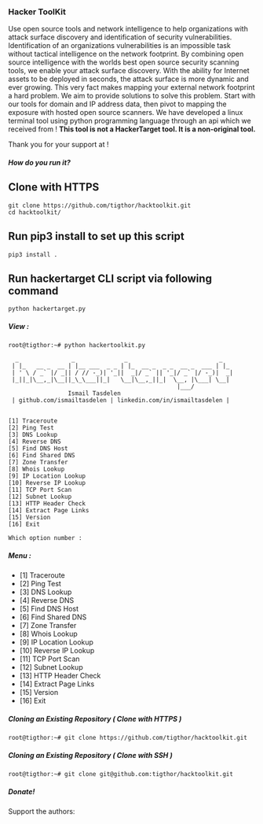 ### Hacker ToolKit

Use open source tools and network intelligence to help organizations with attack surface discovery and identification of security vulnerabilities. Identification of an organizations vulnerabilities is an impossible task without tactical intelligence on the network footprint. By combining open source intelligence with the worlds best open source security scanning tools, we enable your attack surface discovery. With the ability for Internet assets to be deployed in seconds, the attack surface is more dynamic and ever growing. This very fact makes mapping your external network footprint a hard problem. We aim to provide solutions to solve this problem. Start with our tools for domain and IP address data, then pivot to mapping the exposure with hosted open source scanners. We have developed a linux terminal tool using python programming language through an api which we received from ! <b> This tool is not a HackerTarget tool. It is a non-original tool. </b>

Thank you for your support at !

##### How do you run it?

## Clone with HTTPS
```
git clone https://github.com/tigthor/hacktoolkit.git
cd hacktoolkit/
```
## Run pip3 install to set up this script
```
pip3 install .
```

## Run hackertarget CLI script via following command
```
python hackertarget.py

```

 ##### View :

```
root@tigthor:~# python hackertoolkit.py

  _               _              _                          _
 | |_   __ _  __ | |__ ___  _ _ | |_  __ _  _ _  __ _  ___ | |_
 | ' \ / _` |/ _|| / // -_)| '_||  _|/ _` || '_|/ _` |/ -_)|  _|
 |_||_|\__,_|\__||_\_\___||_|   \__|\__,_||_|  \__, |\___| \__|
                                                |___/
		         Ismail Tasdelen
 | github.com/ismailtasdelen | linkedin.com/in/ismailtasdelen |


[1] Traceroute
[2] Ping Test
[3] DNS Lookup
[4] Reverse DNS
[5] Find DNS Host
[6] Find Shared DNS
[7] Zone Transfer
[8] Whois Lookup
[9] IP Location Lookup
[10] Reverse IP Lookup
[11] TCP Port Scan
[12] Subnet Lookup
[13] HTTP Header Check
[14] Extract Page Links
[15] Version
[16] Exit

Which option number :
```

##### Menu :

* [1] Traceroute
* [2] Ping Test
* [3] DNS Lookup
* [4] Reverse DNS
* [5] Find DNS Host
* [6] Find Shared DNS
* [7] Zone Transfer
* [8] Whois Lookup
* [9] IP Location Lookup
* [10] Reverse IP Lookup
* [11] TCP Port Scan
* [12] Subnet Lookup
* [13] HTTP Header Check
* [14] Extract Page Links
* [15] Version
* [16] Exit

##### Cloning an Existing Repository ( Clone with HTTPS )
```
root@tigthor:~# git clone https://github.com/tigthor/hacktoolkit.git
```

##### Cloning an Existing Repository ( Clone with SSH )
```
root@tigthor:~# git clone git@github.com:tigthor/hacktoolkit.git
```

##### Donate!

Support the authors:

